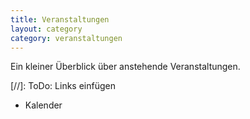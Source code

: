 ```yaml
---
title: Veranstaltungen
layout: category
category: veranstaltungen
---
```

Ein kleiner Überblick über anstehende Veranstaltungen.

[//]: ToDo: Links einfügen
- Kalender

